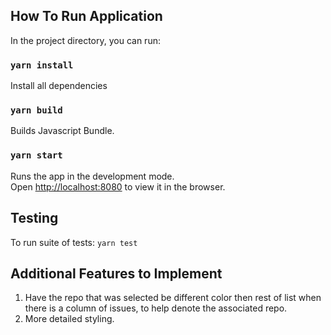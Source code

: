 ## How To Run Application

In the project directory, you can run:

### `yarn install`
Install all dependencies

### `yarn build`
Builds Javascript Bundle.

### `yarn start`
Runs the app in the development mode.<br>
Open [http://localhost:8080](http://localhost:8080) to view it in the browser.

## Testing
To run suite of tests: `yarn test`

## Additional Features to Implement
1. Have the repo that was selected be different color then rest of list when there is a column of issues, to help denote the associated repo.
2. More detailed styling.

